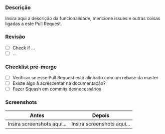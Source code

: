 ### Descrição

Insira aqui a descrição da funcionalidade, mencione issues e outras coisas ligadas a este Pull Request.

### Revisão

- [ ] Check if ...
- [ ] ...

### Checklist pré-merge

- [ ] Verificar se esse Pull Request está alinhado com um rebase da master
- [ ] Existe algo à acrescentar na documentação?
- [ ] Fazer Squash em commits desnecessários

### Screenshots

| Antes | Depois |
| ----- | ------ |
| Insira screenshots aqui... | Insira screenshots aqui... |
